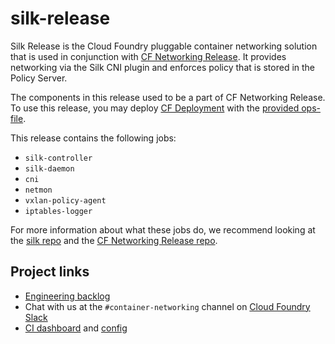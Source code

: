 # silk-release

Silk Release is the Cloud Foundry pluggable container networking solution that is used in conjunction
with [CF Networking Release](https://code.cloudfoundry.org/cf-networking-release). It provides networking via the Silk CNI plugin
and enforces policy that is stored in the Policy Server.

The components in this release used to be a part of CF Networking Release. To use this release, you may deploy
[CF Deployment](https://github.com/cloudfoundry/cf-deployment) with the [provided ops-file](opsfiles/use-silk-release.yml).

This release contains the following jobs:
- `silk-controller`
- `silk-daemon`
- `cni`
- `netmon`
- `vxlan-policy-agent`
- `iptables-logger`

For more information about what these jobs do, we recommend looking at the [silk repo](https://code.cloudfoundry.org/silk)
and the [CF Networking Release repo](https://code.cloudfoundry.org/cf-networking-release).

## Project links
- [Engineering backlog](https://www.pivotaltracker.com/n/projects/1498342)
- Chat with us at the `#container-networking` channel on [Cloud Foundry Slack](http://slack.cloudfoundry.org/)
- [CI dashboard](http://dashboard.c2c.cf-app.com) and [config](https://github.com/cloudfoundry-incubator/cf-networking-ci)
